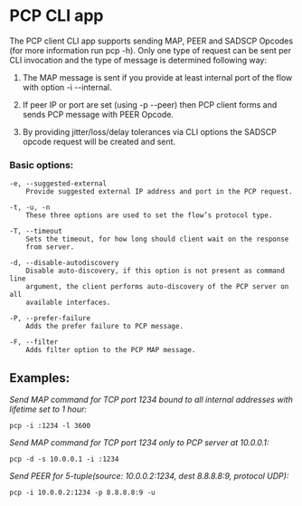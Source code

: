 PCP CLI app
===========

The PCP client CLI app supports sending MAP, PEER and SADSCP Opcodes (for more
information run pcp -h). Only one type of request can be sent per CLI invocation
and the type of message is determined following way:

1.  The MAP message is sent if you provide at least
    internal port of the flow with option -i --internal.

2.  If peer IP or port are set (using -p --peer)
    then PCP client forms and sends PCP message with PEER Opcode.

3.  By providing jitter/loss/delay tolerances via CLI options
    the SADSCP opcode request will be created and sent.

### Basic options: ###

    -e, --suggested-external
        Provide suggested external IP address and port in the PCP request.

    -t, -u, -n
        These three options are used to set the flow’s protocol type.

    -T, --timeout
        Sets the timeout, for how long should client wait on the response
        from server.

    -d, --disable-autodiscovery
        Disable auto-discovery, if this option is not present as command line
        argument, the client performs auto-discovery of the PCP server on all
        available interfaces.

    -P, --prefer-failure
        Adds the prefer failure to PCP message.

    -F, --filter
        Adds filter option to the PCP MAP message.

Examples:
---------

  *Send MAP command for TCP port 1234 bound to all internal addresses with
  lifetime set to 1 hour:*

    pcp -i :1234 -l 3600

  *Send MAP command for TCP port 1234 only to PCP server at 10.0.0.1:*

    pcp -d -s 10.0.0.1 -i :1234

  *Send PEER for 5-tuple(source: 10.0.0.2:1234, dest 8.8.8.8:9, protocol UDP):*

    pcp -i 10.0.0.2:1234 -p 8.8.8.8:9 -u

